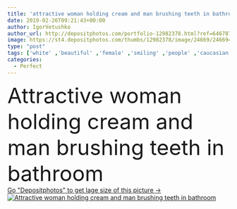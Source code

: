 ```yaml
---
title: 'attractive woman holding cream and man brushing teeth in bathroom '
date: 2019-02-26T09:21:43+00:00
author: IgorVetushko
author_url: http://depositphotos.com/portfolio-12982378.html?ref=64678756
image: https://st4.depositphotos.com/thumbs/12982378/image/24669/246694906/api_thumb_450.jpg?forcejpeg=true
type: "post"
tags: ['white' ,'beautiful' ,'female' ,'smiling' ,'people' ,'caucasian' ,'smile' ,'health' ,'healthcare' ,'male' ,'brunette' ,'man' ,'couple' ,'woman' ,'apply' ,'skincare' ,'bathroom' ,'hygiene' ,'purity' ,'toiletries' ,'dental' ,'together' ,'togetherness' ,'shirtless' ,'indoors' ,'sexy' ,'attractive' ,'handsome' ,'closeness' ,'torso' ,'Brushing' ,'lovers' ,'relationship' ,'muscular' ,'Applying' ,'toothbrush' ,'boyfriend' ,'girlfriend' ,'sweaty' ,'young adult' ,'skin care' ,'Face cream' ,'perfect skin' ,'cosmetic cream' ,'clean face' ]
categories: 
  - Perfect
---
```

<div aling="center">
            <font size="60"> Attractive woman holding cream and man brushing teeth in bathroom</font>   
</div>
<div>
    <a href='https://depositphotos.com/246694906/stock-photo-attractive-woman-holding-cream-man.html?ref=64678756' target=_blank > Go "Depositphotos" to get lage size of this picture ->
        <img href='https://depositphotos.com/246694906/stock-photo-attractive-woman-holding-cream-man.html?ref=64678756' src='https://st4.depositphotos.com/12982378/24669/i/950/depositphotos_246694906-stock-photo-attractive-woman-holding-cream-man.jpg?forcejpeg=true' alt='Attractive woman holding cream and man brushing teeth in bathroom' >
    </a>
</div>
